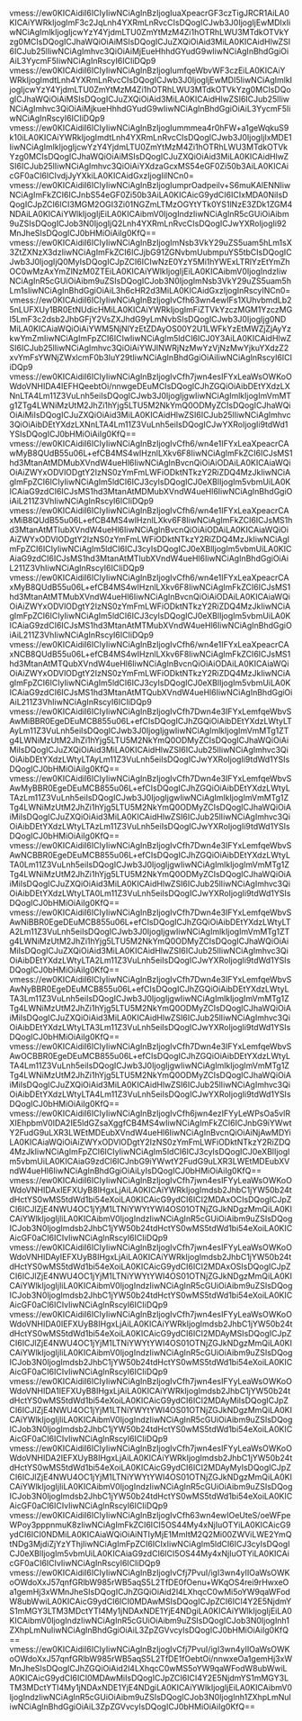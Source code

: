 vmess://ew0KICAidiI6ICIyIiwNCiAgInBzIjogIuaXpeacrGF3czTigJRCR1AiLA0KICAiYWRkIjogImF3c2JqLnh4YXRmLnRvcCIsDQogICJwb3J0IjogIjEwMDIxIiwNCiAgImlkIjogIjcwYzY4YjdmLTU0ZmYtMzM4Zi1hOTRhLWU3MTdkOTVkYzg0MCIsDQogICJhaWQiOiAiMSIsDQogICJuZXQiOiAid3MiLA0KICAidHlwZSI6ICJub25lIiwNCiAgImhvc3QiOiAiMjEueHhhdGYudG9wIiwNCiAgInBhdGgiOiAiL3YycmF5IiwNCiAgInRscyI6ICIiDQp9
vmess://ew0KICAidiI6ICIyIiwNCiAgInBzIjogIumfqeWbvWF3czEiLA0KICAiYWRkIjogImdtLnh4YXRmLnRvcCIsDQogICJwb3J0IjogIjEwMDI5IiwNCiAgImlkIjogIjcwYzY4YjdmLTU0ZmYtMzM4Zi1hOTRhLWU3MTdkOTVkYzg0MCIsDQogICJhaWQiOiAiMSIsDQogICJuZXQiOiAid3MiLA0KICAidHlwZSI6ICJub25lIiwNCiAgImhvc3QiOiAiMjkueHhhdGYudG9wIiwNCiAgInBhdGgiOiAiL3YycmF5IiwNCiAgInRscyI6ICIiDQp9
vmess://ew0KICAidiI6ICIyIiwNCiAgInBzIjogIummmea4r0hFW+a1geWqkuS9k10iLA0KICAiYWRkIjogImdtLnh4YXRmLnRvcCIsDQogICJwb3J0IjogIjIxMDE1IiwNCiAgImlkIjogIjcwYzY4YjdmLTU0ZmYtMzM4Zi1hOTRhLWU3MTdkOTVkYzg0MCIsDQogICJhaWQiOiAiMSIsDQogICJuZXQiOiAid3MiLA0KICAidHlwZSI6ICJub25lIiwNCiAgImhvc3QiOiAiYXdzaGcxMS54eGF0Zi50b3AiLA0KICAicGF0aCI6ICIvdjJyYXkiLA0KICAidGxzIjogIiINCn0=
vmess://ew0KICAidiI6ICIyIiwNCiAgInBzIjogIumprOadpeilv+S6muKAlENNIiwNCiAgImFkZCI6ICJnbS54eGF0Zi50b3AiLA0KICAicG9ydCI6ICIxMDA0NiIsDQogICJpZCI6ICI3MGM2OGI3Zi01NGZmLTMzOGYtYTk0YS1lNzE3ZDk1ZGM4NDAiLA0KICAiYWlkIjogIjEiLA0KICAibmV0IjogIndzIiwNCiAgInR5cGUiOiAibm9uZSIsDQogICJob3N0IjogIjQ2Lnh4YXRmLnRvcCIsDQogICJwYXRoIjogIi92MnJheSIsDQogICJ0bHMiOiAiIg0KfQ==
vmess://ew0KICAidiI6ICIyIiwNCiAgInBzIjogImNsb3VkY29uZS5uam5hLm1sX3ZtZXNzX3dzIiwNCiAgImFkZCI6ICJjbG91ZGNvbmUubmpuYS5tbCIsDQogICJwb3J0IjogIjQ0MyIsDQogICJpZCI6ICIwNzE0YzY5Mi1hYWExLTRlYzEtYmZhOC0wMzAxYmZlNzM0ZTEiLA0KICAiYWlkIjogIjEiLA0KICAibmV0IjogIndzIiwNCiAgInR5cGUiOiAibm9uZSIsDQogICJob3N0IjogImNsb3VkY29uZS5uam5hLm1sIiwNCiAgInBhdGgiOiAiL3h6cHR2d3MiLA0KICAidGxzIjogInRscyINCn0=
vmess://ew0KICAidiI6ICIyIiwNCiAgInBzIjogIvCfh63wn4ewIFs1XUhvbmdLb25nLUFXUy1BR0EtNUdicHMiLA0KICAiYWRkIjogImFiZTVkYzczMGM1YzczMGI5LmF3c2dsb2JhbGFjY2VsZXJhdG9yLmNvbSIsDQogICJwb3J0IjogIjg0NDMiLA0KICAiaWQiOiAiYWM5NjNlYzEtZDAyOS00Y2U1LWFkYzEtMWZjZjAyYzkwYmZmIiwNCiAgImFpZCI6ICIwIiwNCiAgIm5ldCI6ICJ0Y3AiLA0KICAidHlwZSI6ICJub25lIiwNCiAgImhvc3QiOiAiYWJlNWRjNzMwYzVjNzMwYjkuYXdzZ2xvYmFsYWNjZWxlcmF0b3IuY29tIiwNCiAgInBhdGgiOiAiIiwNCiAgInRscyI6ICIiDQp9
vmess://ew0KICAidiI6ICIyIiwNCiAgInBzIjogIvCfh7jwn4esIFYxLeaWsOWKoOWdoVNHIDA4IEFHQeebtOi/nnwgeDEuMCIsDQogICJhZGQiOiAibDEtYXdzLXNnLTA4Lm11Z3VuLnh5eiIsDQogICJwb3J0IjogIjgwIiwNCiAgImlkIjogImVmMTg1ZTg4LWNiMzUtM2JhZi1hYjg5LTU5M2NkYmQ0ODMyZCIsDQogICJhaWQiOiAiMiIsDQogICJuZXQiOiAid3MiLA0KICAidHlwZSI6ICJub25lIiwNCiAgImhvc3QiOiAibDEtYXdzLXNnLTA4Lm11Z3VuLnh5eiIsDQogICJwYXRoIjogIi9tdWd1YSIsDQogICJ0bHMiOiAiIg0KfQ==
vmess://ew0KICAidiI6ICIyIiwNCiAgInBzIjogIvCfh6/wn4e1IFYxLeaXpeacrCAwMyB8QUdB55u06L+efCB4MS4wIHznlLXkv6F8IiwNCiAgImFkZCI6ICJsMS1hd3MtanAtMDMubXVndW4ueHl6IiwNCiAgInBvcnQiOiAiODAiLA0KICAiaWQiOiAiZWYxODVlODgtY2IzNS0zYmFmLWFiODktNTkzY2RiZDQ4MzJkIiwNCiAgImFpZCI6ICIyIiwNCiAgIm5ldCI6ICJ3cyIsDQogICJ0eXBlIjogIm5vbmUiLA0KICAiaG9zdCI6ICJsMS1hd3MtanAtMDMubXVndW4ueHl6IiwNCiAgInBhdGgiOiAiL211Z3VhIiwNCiAgInRscyI6ICIiDQp9
vmess://ew0KICAidiI6ICIyIiwNCiAgInBzIjogIvCfh6/wn4e1IFYxLeaXpeacrCAxMiB8QUdB55u06L+efCB4MS4wIHznlLXkv6F8IiwNCiAgImFkZCI6ICJsMS1hd3MtanAtMTIubXVndW4ueHl6IiwNCiAgInBvcnQiOiAiODAiLA0KICAiaWQiOiAiZWYxODVlODgtY2IzNS0zYmFmLWFiODktNTkzY2RiZDQ4MzJkIiwNCiAgImFpZCI6ICIyIiwNCiAgIm5ldCI6ICJ3cyIsDQogICJ0eXBlIjogIm5vbmUiLA0KICAiaG9zdCI6ICJsMS1hd3MtanAtMTIubXVndW4ueHl6IiwNCiAgInBhdGgiOiAiL211Z3VhIiwNCiAgInRscyI6ICIiDQp9
vmess://ew0KICAidiI6ICIyIiwNCiAgInBzIjogIvCfh6/wn4e1IFYxLeaXpeacrCAxMyB8QUdB55u06L+efCB4MS4wIHznlLXkv6F8IiwNCiAgImFkZCI6ICJsMS1hd3MtanAtMTMubXVndW4ueHl6IiwNCiAgInBvcnQiOiAiODAiLA0KICAiaWQiOiAiZWYxODVlODgtY2IzNS0zYmFmLWFiODktNTkzY2RiZDQ4MzJkIiwNCiAgImFpZCI6ICIyIiwNCiAgIm5ldCI6ICJ3cyIsDQogICJ0eXBlIjogIm5vbmUiLA0KICAiaG9zdCI6ICJsMS1hd3MtanAtMTMubXVndW4ueHl6IiwNCiAgInBhdGgiOiAiL211Z3VhIiwNCiAgInRscyI6ICIiDQp9
vmess://ew0KICAidiI6ICIyIiwNCiAgInBzIjogIvCfh6/wn4e1IFYxLeaXpeacrCAxNCB8QUdB55u06L+efCB4MS4wIHznlLXkv6F8IiwNCiAgImFkZCI6ICJsMS1hd3MtanAtMTQubXVndW4ueHl6IiwNCiAgInBvcnQiOiAiODAiLA0KICAiaWQiOiAiZWYxODVlODgtY2IzNS0zYmFmLWFiODktNTkzY2RiZDQ4MzJkIiwNCiAgImFpZCI6ICIyIiwNCiAgIm5ldCI6ICJ3cyIsDQogICJ0eXBlIjogIm5vbmUiLA0KICAiaG9zdCI6ICJsMS1hd3MtanAtMTQubXVndW4ueHl6IiwNCiAgInBhdGgiOiAiL211Z3VhIiwNCiAgInRscyI6ICIiDQp9
vmess://ew0KICAidiI6ICIyIiwNCiAgInBzIjogIvCfh7Dwn4e3IFYxLemfqeWbvSAwMiBBR0EgeDEuMCB855u06L+efCIsDQogICJhZGQiOiAibDEtYXdzLWtyLTAyLm11Z3VuLnh5eiIsDQogICJwb3J0IjogIjgwIiwNCiAgImlkIjogImVmMTg1ZTg4LWNiMzUtM2JhZi1hYjg5LTU5M2NkYmQ0ODMyZCIsDQogICJhaWQiOiAiMiIsDQogICJuZXQiOiAid3MiLA0KICAidHlwZSI6ICJub25lIiwNCiAgImhvc3QiOiAibDEtYXdzLWtyLTAyLm11Z3VuLnh5eiIsDQogICJwYXRoIjogIi9tdWd1YSIsDQogICJ0bHMiOiAiIg0KfQ==
vmess://ew0KICAidiI6ICIyIiwNCiAgInBzIjogIvCfh7Dwn4e3IFYxLemfqeWbvSAwMyBBR0EgeDEuMCB855u06L+efCIsDQogICJhZGQiOiAibDEtYXdzLWtyLTAzLm11Z3VuLnh5eiIsDQogICJwb3J0IjogIjgwIiwNCiAgImlkIjogImVmMTg1ZTg4LWNiMzUtM2JhZi1hYjg5LTU5M2NkYmQ0ODMyZCIsDQogICJhaWQiOiAiMiIsDQogICJuZXQiOiAid3MiLA0KICAidHlwZSI6ICJub25lIiwNCiAgImhvc3QiOiAibDEtYXdzLWtyLTAzLm11Z3VuLnh5eiIsDQogICJwYXRoIjogIi9tdWd1YSIsDQogICJ0bHMiOiAiIg0KfQ==
vmess://ew0KICAidiI6ICIyIiwNCiAgInBzIjogIvCfh7Dwn4e3IFYxLemfqeWbvSAwNCBBR0EgeDEuMCB855u06L+efCIsDQogICJhZGQiOiAibDEtYXdzLWtyLTA0Lm11Z3VuLnh5eiIsDQogICJwb3J0IjogIjgwIiwNCiAgImlkIjogImVmMTg1ZTg4LWNiMzUtM2JhZi1hYjg5LTU5M2NkYmQ0ODMyZCIsDQogICJhaWQiOiAiMiIsDQogICJuZXQiOiAid3MiLA0KICAidHlwZSI6ICJub25lIiwNCiAgImhvc3QiOiAibDEtYXdzLWtyLTA0Lm11Z3VuLnh5eiIsDQogICJwYXRoIjogIi9tdWd1YSIsDQogICJ0bHMiOiAiIg0KfQ==
vmess://ew0KICAidiI6ICIyIiwNCiAgInBzIjogIvCfh7Dwn4e3IFYxLemfqeWbvSAwNiBBR0EgeDEuMCB855u06L+efCIsDQogICJhZGQiOiAibDEtYXdzLWtyLTA2Lm11Z3VuLnh5eiIsDQogICJwb3J0IjogIjgwIiwNCiAgImlkIjogImVmMTg1ZTg4LWNiMzUtM2JhZi1hYjg5LTU5M2NkYmQ0ODMyZCIsDQogICJhaWQiOiAiMiIsDQogICJuZXQiOiAid3MiLA0KICAidHlwZSI6ICJub25lIiwNCiAgImhvc3QiOiAibDEtYXdzLWtyLTA2Lm11Z3VuLnh5eiIsDQogICJwYXRoIjogIi9tdWd1YSIsDQogICJ0bHMiOiAiIg0KfQ==
vmess://ew0KICAidiI6ICIyIiwNCiAgInBzIjogIvCfh7Dwn4e3IFYxLemfqeWbvSAwNyBBR0EgeDEuMCB855u06L+efCIsDQogICJhZGQiOiAibDEtYXdzLWtyLTA3Lm11Z3VuLnh5eiIsDQogICJwb3J0IjogIjgwIiwNCiAgImlkIjogImVmMTg1ZTg4LWNiMzUtM2JhZi1hYjg5LTU5M2NkYmQ0ODMyZCIsDQogICJhaWQiOiAiMiIsDQogICJuZXQiOiAid3MiLA0KICAidHlwZSI6ICJub25lIiwNCiAgImhvc3QiOiAibDEtYXdzLWtyLTA3Lm11Z3VuLnh5eiIsDQogICJwYXRoIjogIi9tdWd1YSIsDQogICJ0bHMiOiAiIg0KfQ==
vmess://ew0KICAidiI6ICIyIiwNCiAgInBzIjogIvCfh7Dwn4e3IFYxLemfqeWbvSAwOCBBR0EgeDEuMCB855u06L+efCIsDQogICJhZGQiOiAibDEtYXdzLWtyLTA4Lm11Z3VuLnh5eiIsDQogICJwb3J0IjogIjgwIiwNCiAgImlkIjogImVmMTg1ZTg4LWNiMzUtM2JhZi1hYjg5LTU5M2NkYmQ0ODMyZCIsDQogICJhaWQiOiAiMiIsDQogICJuZXQiOiAid3MiLA0KICAidHlwZSI6ICJub25lIiwNCiAgImhvc3QiOiAibDEtYXdzLWtyLTA4Lm11Z3VuLnh5eiIsDQogICJwYXRoIjogIi9tdWd1YSIsDQogICJ0bHMiOiAiIg0KfQ==
vmess://ew0KICAidiI6ICIyIiwNCiAgInBzIjogIvCfh6jwn4ezIFYyLeWPsOa5vlRXIEhpbmV0IDA2IE5ldGZsaXggfCB4MS4wIiwNCiAgImFkZCI6ICJnbG9iYWwtY2FudG9uLXR3LWEtMDEubXVndW4ueHl6IiwNCiAgInBvcnQiOiAiNjAwMDYiLA0KICAiaWQiOiAiZWYxODVlODgtY2IzNS0zYmFmLWFiODktNTkzY2RiZDQ4MzJkIiwNCiAgImFpZCI6ICIyIiwNCiAgIm5ldCI6ICJ3cyIsDQogICJ0eXBlIjogIm5vbmUiLA0KICAiaG9zdCI6ICJnbG9iYWwtY2FudG9uLXR3LWEtMDEubXVndW4ueHl6IiwNCiAgInBhdGgiOiAiLyIsDQogICJ0bHMiOiAiIg0KfQ==
vmess://ew0KICAidiI6ICIyIiwNCiAgInBzIjogIvCfh7jwn4esIFYyLeaWsOWKoOWdoVNHIDAxIEFXUyB8IHgxLjAiLA0KICAiYWRkIjogImdsb2JhbC1jYW50b24tdHctYS0wMS5tdWd1bi54eXoiLA0KICAicG9ydCI6ICI2MDAxOCIsDQogICJpZCI6ICJlZjE4NWU4OC1jYjM1LTNiYWYtYWI4OS01OTNjZGJkNDgzMmQiLA0KICAiYWlkIjogIjIiLA0KICAibmV0IjogIndzIiwNCiAgInR5cGUiOiAibm9uZSIsDQogICJob3N0IjogImdsb2JhbC1jYW50b24tdHctYS0wMS5tdWd1bi54eXoiLA0KICAicGF0aCI6ICIvIiwNCiAgInRscyI6ICIiDQp9
vmess://ew0KICAidiI6ICIyIiwNCiAgInBzIjogIvCfh7jwn4esIFYyLeaWsOWKoOWdoVNHIDAyIEFXUyB8IHgxLjAiLA0KICAiYWRkIjogImdsb2JhbC1jYW50b24tdHctYS0wMS5tdWd1bi54eXoiLA0KICAicG9ydCI6ICI2MDAxOSIsDQogICJpZCI6ICJlZjE4NWU4OC1jYjM1LTNiYWYtYWI4OS01OTNjZGJkNDgzMmQiLA0KICAiYWlkIjogIjIiLA0KICAibmV0IjogIndzIiwNCiAgInR5cGUiOiAibm9uZSIsDQogICJob3N0IjogImdsb2JhbC1jYW50b24tdHctYS0wMS5tdWd1bi54eXoiLA0KICAicGF0aCI6ICIvIiwNCiAgInRscyI6ICIiDQp9
vmess://ew0KICAidiI6ICIyIiwNCiAgInBzIjogIvCfh7jwn4esIFYyLeaWsOWKoOWdoVNHIDA0IEFXUyB8IHgxLjAiLA0KICAiYWRkIjogImdsb2JhbC1jYW50b24tdHctYS0wMS5tdWd1bi54eXoiLA0KICAicG9ydCI6ICI2MDAyMSIsDQogICJpZCI6ICJlZjE4NWU4OC1jYjM1LTNiYWYtYWI4OS01OTNjZGJkNDgzMmQiLA0KICAiYWlkIjogIjIiLA0KICAibmV0IjogIndzIiwNCiAgInR5cGUiOiAibm9uZSIsDQogICJob3N0IjogImdsb2JhbC1jYW50b24tdHctYS0wMS5tdWd1bi54eXoiLA0KICAicGF0aCI6ICIvIiwNCiAgInRscyI6ICIiDQp9
vmess://ew0KICAidiI6ICIyIiwNCiAgInBzIjogIvCfh7jwn4esIFYyLeaWsOWKoOWdoVNHIDA1IEFXUyB8IHgxLjAiLA0KICAiYWRkIjogImdsb2JhbC1jYW50b24tdHctYS0wMS5tdWd1bi54eXoiLA0KICAicG9ydCI6ICI2MDAyMiIsDQogICJpZCI6ICJlZjE4NWU4OC1jYjM1LTNiYWYtYWI4OS01OTNjZGJkNDgzMmQiLA0KICAiYWlkIjogIjIiLA0KICAibmV0IjogIndzIiwNCiAgInR5cGUiOiAibm9uZSIsDQogICJob3N0IjogImdsb2JhbC1jYW50b24tdHctYS0wMS5tdWd1bi54eXoiLA0KICAicGF0aCI6ICIvIiwNCiAgInRscyI6ICIiDQp9
vmess://ew0KICAidiI6ICIyIiwNCiAgInBzIjogIvCfh7jwn4esIFYyLeaWsOWKoOWdoVNHIDA2IEFXUyB8IHgxLjAiLA0KICAiYWRkIjogImdsb2JhbC1jYW50b24tdHctYS0wMS5tdWd1bi54eXoiLA0KICAicG9ydCI6ICI2MDAyMyIsDQogICJpZCI6ICJlZjE4NWU4OC1jYjM1LTNiYWYtYWI4OS01OTNjZGJkNDgzMmQiLA0KICAiYWlkIjogIjIiLA0KICAibmV0IjogIndzIiwNCiAgInR5cGUiOiAibm9uZSIsDQogICJob3N0IjogImdsb2JhbC1jYW50b24tdHctYS0wMS5tdWd1bi54eXoiLA0KICAicGF0aCI6ICIvIiwNCiAgInRscyI6ICIiDQp9
vmess://ew0KICAidiI6ICIyIiwNCiAgInBzIjogIvCfh63wn4ewIOeUteS/oeWFpeWPoy3pppnmuK8zIiwNCiAgImFkZCI6ICI5OS44My4xNjIuOTYiLA0KICAicG9ydCI6ICI0NDMiLA0KICAiaWQiOiAiNTIyMjE1MmItM2Q2Mi00ZWViLWE2YmQtNDg3MjdiZjYzYThjIiwNCiAgImFpZCI6ICIxIiwNCiAgIm5ldCI6ICJ3cyIsDQogICJ0eXBlIjogIm5vbmUiLA0KICAiaG9zdCI6ICI5OS44My4xNjIuOTYiLA0KICAicGF0aCI6ICIvIiwNCiAgInRscyI6ICIiDQp9
vmess://ew0KICAidiI6ICIyIiwNCiAgInBzIjogIvCfj7PvuI/igI3wn4yIIOaWsOWKoOWdoXxJ57qnfGRlbW985rWB5aqS5L2TfDE0fOenu+WKqOS4rei9rHwxeOa1gemHj3xWMnJheSIsDQogICJhZGQiOiAid2l4LXhqcC0wMi5oYW9qaWFodW8ubWwiLA0KICAicG9ydCI6ICI0MDAwMSIsDQogICJpZCI6ICI4Y2E5NjdmYS1mMGY3LTM3MDctYTI4My1jNDAxNDE1YjE4NDgiLA0KICAiYWlkIjogIjEiLA0KICAibmV0IjogIndzIiwNCiAgInR5cGUiOiAibm9uZSIsDQogICJob3N0IjogInh1ZXhpLmNuIiwNCiAgInBhdGgiOiAiL3ZpZGVvcyIsDQogICJ0bHMiOiAiIg0KfQ==
vmess://ew0KICAidiI6ICIyIiwNCiAgInBzIjogIvCfj7PvuI/igI3wn4yIIOaWsOWKoOWdoXxJ57qnfGRlbW985rWB5aqS5L2TfDE1fOebtOi/nnwxeOa1gemHj3xWMnJheSIsDQogICJhZGQiOiAid2l4LXhqcC0wMS5oYW9qaWFodW8ubWwiLA0KICAicG9ydCI6ICI0MDAwMiIsDQogICJpZCI6ICI4Y2E5NjdmYS1mMGY3LTM3MDctYTI4My1jNDAxNDE1YjE4NDgiLA0KICAiYWlkIjogIjEiLA0KICAibmV0IjogIndzIiwNCiAgInR5cGUiOiAibm9uZSIsDQogICJob3N0IjogInh1ZXhpLmNuIiwNCiAgInBhdGgiOiAiL3ZpZGVvcyIsDQogICJ0bHMiOiAiIg0KfQ==
